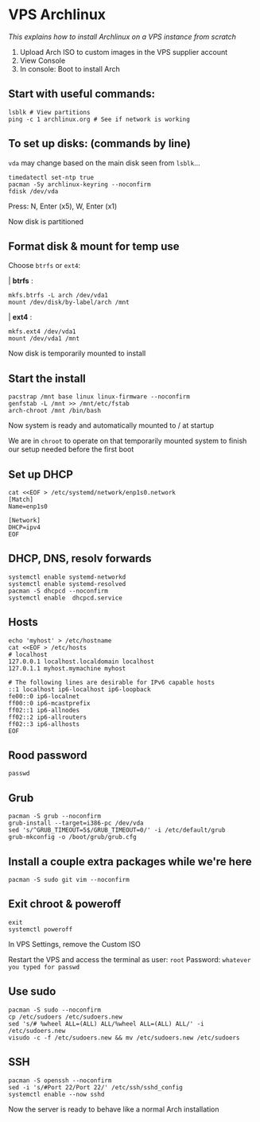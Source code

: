 # VPS Archlinux
*This explains how to install Archlinux on a VPS instance from scratch*

1. Upload Arch ISO to custom images in the VPS supplier account
2. View Console
3. In console: Boot to install Arch

## Start with useful commands:

```console
lsblk # View partitions
ping -c 1 archlinux.org # See if network is working
```

## To set up disks: (commands by line)

`vda` may change based on the main disk seen from `lsblk`...

```console
timedatectl set-ntp true
pacman -Sy archlinux-keyring --noconfirm
fdisk /dev/vda
```

Press: <key>N</key>, <key>Enter</key> (x5), <key>W</key>, <key>Enter</key> (x1)

Now disk is partitioned

## Format disk & mount for temp use

Choose `btrfs` or `ext4`:

| **btrfs** :

```console
mkfs.btrfs -L arch /dev/vda1
mount /dev/disk/by-label/arch /mnt
```

| **ext4** :

```console
mkfs.ext4 /dev/vda1
mount /dev/vda1 /mnt
```

Now disk is temporarily mounted to install

## Start the install

```console
pacstrap /mnt base linux linux-firmware --noconfirm
genfstab -L /mnt >> /mnt/etc/fstab
arch-chroot /mnt /bin/bash
```

Now system is ready and automatically mounted to / at startup

We are in `chroot` to operate on that temporarily mounted system to finish our setup needed before the first boot

## Set up DHCP

```console
cat <<EOF > /etc/systemd/network/enp1s0.network
[Match]
Name=enp1s0

[Network]
DHCP=ipv4
EOF
```

## DHCP, DNS, resolv forwards

```console
systemctl enable systemd-networkd
systemctl enable systemd-resolved
pacman -S dhcpcd --noconfirm
systemctl enable  dhcpcd.service
```

## Hosts

```console
echo 'myhost' > /etc/hostname
cat <<EOF > /etc/hosts
# localhost
127.0.0.1 localhost.localdomain localhost
127.0.1.1 myhost.mymachine myhost

# The following lines are desirable for IPv6 capable hosts
::1 localhost ip6-localhost ip6-loopback
fe00::0 ip6-localnet
ff00::0 ip6-mcastprefix
ff02::1 ip6-allnodes
ff02::2 ip6-allrouters
ff02::3 ip6-allhosts
EOF
```

## Rood password

```console
passwd
```

## Grub

```console
pacman -S grub --noconfirm
grub-install --target=i386-pc /dev/vda
sed 's/^GRUB_TIMEOUT=5$/GRUB_TIMEOUT=0/' -i /etc/default/grub
grub-mkconfig -o /boot/grub/grub.cfg
```

## Install a couple extra packages while we're here

```console
pacman -S sudo git vim --noconfirm
```

## Exit chroot & poweroff

```console
exit
systemctl poweroff
```

In VPS Settings, remove the Custom ISO

Restart the VPS and access the terminal as user: `root` Password: `whatever you typed for passwd`

## Use sudo

```console
pacman -S sudo --noconfirm
cp /etc/sudoers /etc/sudoers.new
sed 's/# %wheel ALL=(ALL) ALL/%wheel ALL=(ALL) ALL/' -i /etc/sudoers.new
visudo -c -f /etc/sudoers.new && mv /etc/sudoers.new /etc/sudoers
```

## SSH

```console
pacman -S openssh --noconfirm
sed -i 's/#Port 22/Port 22/' /etc/ssh/sshd_config
systemctl enable --now sshd
```

Now the server is ready to behave like a normal Arch installation

